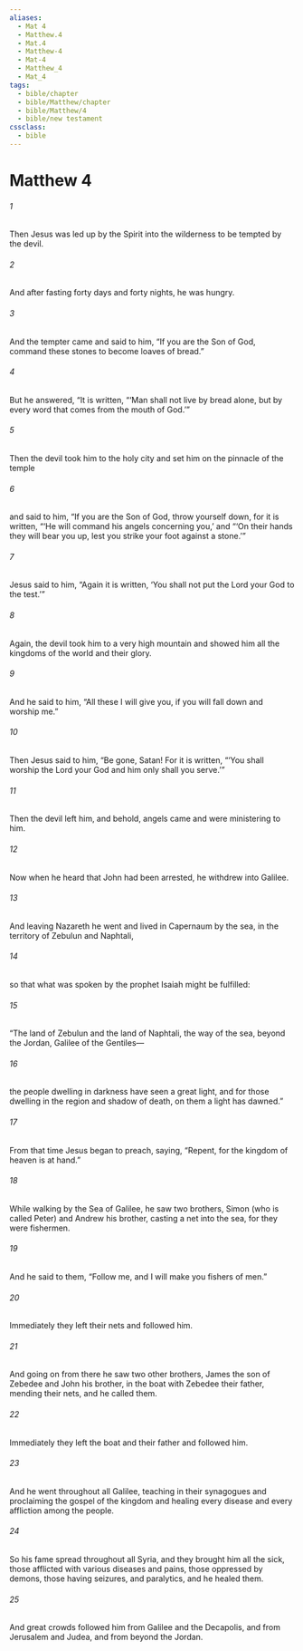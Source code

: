 ```yaml
---
aliases:
  - Mat 4
  - Matthew.4
  - Mat.4
  - Matthew-4
  - Mat-4
  - Matthew_4
  - Mat_4
tags:
  - bible/chapter
  - bible/Matthew/chapter
  - bible/Matthew/4
  - bible/new testament
cssclass:
  - bible
---
```


# Matthew 4

###### 1
Then Jesus was led up by the Spirit into the wilderness to be tempted by the devil.
###### 2
And after fasting forty days and forty nights, he was hungry.
###### 3
And the tempter came and said to him, “If you are the Son of God, command these stones to become loaves of bread.”
###### 4
But he answered, “It is written,     “‘Man shall not live by bread alone,   but by every word that comes from the mouth of God.’”
###### 5
Then the devil took him to the holy city and set him on the pinnacle of the temple
###### 6
and said to him, “If you are the Son of God, throw yourself down, for it is written,   “‘He will command his angels concerning you,’ and “‘On their hands they will bear you up, lest you strike your foot against a stone.’”
###### 7
Jesus said to him, “Again it is written, ‘You shall not put the Lord your God to the test.’”
###### 8
Again, the devil took him to a very high mountain and showed him all the kingdoms of the world and their glory.
###### 9
And he said to him, “All these I will give you, if you will fall down and worship me.”
###### 10
Then Jesus said to him, “Be gone, Satan! For it is written,     “‘You shall worship the Lord your God   and     him only shall you serve.’”
###### 11
Then the devil left him, and behold, angels came and were ministering to him.
###### 12
Now when he heard that John had been arrested, he withdrew into Galilee.
###### 13
And leaving Nazareth he went and lived in Capernaum by the sea, in the territory of Zebulun and Naphtali,
###### 14
so that what was spoken by the prophet Isaiah might be fulfilled:
###### 15
“The land of Zebulun and the land of Naphtali, the way of the sea, beyond the Jordan, Galilee of the Gentiles—
###### 16
the people dwelling in darkness have seen a great light, and for those dwelling in the region and shadow of death, on them a light has dawned.”
###### 17
From that time Jesus began to preach, saying, “Repent, for the kingdom of heaven is at hand.”
###### 18
While walking by the Sea of Galilee, he saw two brothers, Simon (who is called Peter) and Andrew his brother, casting a net into the sea, for they were fishermen.
###### 19
And he said to them, “Follow me, and I will make you fishers of men.”
###### 20
Immediately they left their nets and followed him.
###### 21
And going on from there he saw two other brothers, James the son of Zebedee and John his brother, in the boat with Zebedee their father, mending their nets, and he called them.
###### 22
Immediately they left the boat and their father and followed him.
###### 23
And he went throughout all Galilee, teaching in their synagogues and proclaiming the gospel of the kingdom and healing every disease and every affliction among the people.
###### 24
So his fame spread throughout all Syria, and they brought him all the sick, those afflicted with various diseases and pains, those oppressed by demons, those having seizures, and paralytics, and he healed them.
###### 25
And great crowds followed him from Galilee and the Decapolis, and from Jerusalem and Judea, and from beyond the Jordan.


